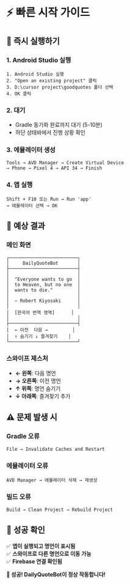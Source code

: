 # ⚡ 빠른 시작 가이드

## 🚀 **즉시 실행하기**

### **1. Android Studio 실행**
```
1. Android Studio 실행
2. "Open an existing project" 클릭
3. D:\cursor project\goodquotes 폴더 선택
4. OK 클릭
```

### **2. 대기**
- Gradle 동기화 완료까지 대기 (5-10분)
- 하단 상태바에서 진행 상황 확인

### **3. 에뮬레이터 생성**
```
Tools → AVD Manager → Create Virtual Device
→ Phone → Pixel 4 → API 34 → Finish
```

### **4. 앱 실행**
```
Shift + F10 또는 Run → Run 'app'
→ 에뮬레이터 선택 → OK
```

## 📱 **예상 결과**

### **메인 화면**
```
┌─────────────────────────┐
│     DailyQuoteBot       │
├─────────────────────────┤
│                         │
│  "Everyone wants to go  │
│  to Heaven, but no one  │
│  wants to die."         │
│                         │
│  — Robert Kiyosaki      │
│                         │
│  [한국어 번역 영역]      │
│                         │
├─────────────────────────┤
│  ← 이전  다음 →         │
│  ↑ 숨기기 ↓ 즐겨찾기    │
└─────────────────────────┘
```

### **스와이프 제스처**
- **← 왼쪽**: 다음 명언
- **→ 오른쪽**: 이전 명언  
- **↑ 위쪽**: 명언 숨기기
- **↓ 아래쪽**: 즐겨찾기 추가

## ⚠️ **문제 발생 시**

### **Gradle 오류**
```
File → Invalidate Caches and Restart
```

### **에뮬레이터 오류**
```
AVD Manager → 에뮬레이터 삭제 → 재생성
```

### **빌드 오류**
```
Build → Clean Project → Rebuild Project
```

## 🎯 **성공 확인**

✅ **앱이 실행되고 명언이 표시됨**  
✅ **스와이프로 다른 명언으로 이동 가능**  
✅ **Firebase 연결 확인됨**  

**🎉 성공! DailyQuoteBot이 정상 작동합니다!** 